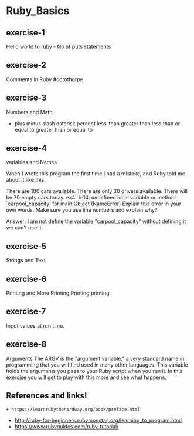 # Ruby_Basics
exercise-1
-
Hello world to ruby - No of puts statements

exercise-2
-
Comments in Ruby #octothorpe

exercise-3
-
Numbers and Math

  + plus
	  minus
	  slash
	  asterisk
	 	percent
	  less-than
	  greater than
	  less than or equal to
	  greater than or equal to

exercise-4
-
variables and Names

When I wrote this program the first time I had a mistake, and Ruby told me about it like this:

There are 100 cars available.
There are only 30 drivers available.
There will be 70 empty cars today.
ex4.rb:14: undefined local variable or method `carpool_capacity' for
    main:Object (NameError)
Explain this error in your own words. Make sure you use line numbers and explain why?

  Answer:
    I am not define the variable "carpool_capacity" without defining it we can't use it.

exercise-5
-
Strings and Text

exercise-6
-
Printing and More Printing Printing printing

exercise-7
-
Input values at run time.

exercise-8
-
Arguments
The ARGV is the "argument variable," a very standard name in programming that you will find used in many other languages. This variable holds the arguments you pass to your Ruby script when you run it. In this exercise you will get to play with this more and see what happens.


References and links!
-
	+ https://learnrubythehardway.org/book/preface.html
  + http://ruby-for-beginners.rubymonstas.org/learning_to_program.html
  + https://www.rubyguides.com/ruby-tutorial/
